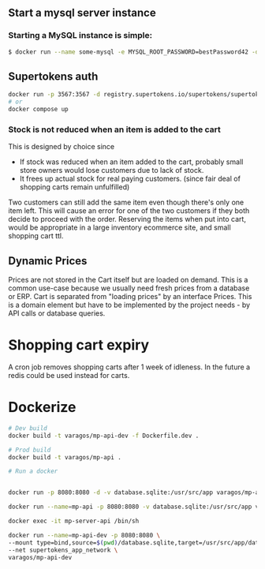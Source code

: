 ## Start a mysql server instance

### Starting a MySQL instance is simple:

```bash
$ docker run --name some-mysql -e MYSQL_ROOT_PASSWORD=bestPassword42 -d mysql:8.0
```

## Supertokens auth

```bash
docker run -p 3567:3567 -d registry.supertokens.io/supertokens/supertokens-postgresql
# or
docker compose up
```

### Stock is not reduced when an item is added to the cart

This is designed by choice since

- If stock was reduced when an item added to the cart, probably small store owners would lose customers due to lack of stock.
- It frees up actual stock for real paying
  customers. (since fair deal of shopping carts remain unfulfilled)

Two customers can still add the same item even though there's only one item left. This will cause an error for one of the two customers if they both decide to proceed
with the order. Reserving the items when put into cart, would be appropriate in a large inventory ecommerce site, and small shopping cart ttl.

## Dynamic Prices

Prices are not stored in the Cart itself but are loaded on demand.
This is a common use-case because we usually need fresh prices from a database or ERP.
Cart is separated from "loading prices" by an interface Prices.
This is a domain element but have to be implemented by the project needs - by API calls or database queries.

# Shopping cart expiry

A cron job removes shopping carts after 1 week of idleness. In the future a redis could be used instead for carts.

# Dockerize

```bash
# Dev build
docker build -t varagos/mp-api-dev -f Dockerfile.dev .

# Prod build
docker build -t varagos/mp-api .

# Run a docker


docker run -p 8080:8080 -d -v database.sqlite:/usr/src/app varagos/mp-api-dev

docker run --name=mp-api -p 8080:8080 -v database.sqlite:/usr/src/app varagos/mp-api-dev

docker exec -it mp-server-api /bin/sh

docker run --name=mp-api-dev -p 8080:8080 \
--mount type=bind,source=$(pwd)/database.sqlite,target=/usr/src/app/database.sqlite \
--net supertokens_app_network \
varagos/mp-api-dev


```
